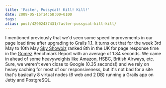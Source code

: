 ```yaml
---
title: 'Faster, Pussycat! Kill! Kill!'
date: 2009-05-15T14:58:00+0100
tags: 
alias: post/42902437431/faster-pussycat-kill-kill/
---
```


I mentioned previously that we'd seen some speed improvements in our page load time after upgrading to Grails 1.1. It turns out that for the week 3rd May to 10th May [Sky Showbiz][1] ranked 8th in the UK for page response time in the [Gomez][2] Benchmark Report with an average of 1.84 seconds. We came in ahead of some heavyweights like Amazon, HSBC, British Airways, etc. Sure, we weren't even close to Google (0.35 seconds!) and we rely on heavy caching for most of our responsiveness, but it's not bad for a site that's basically 8 virtual nodes (6 web and 2 DB) running a Grails app on Jetty and PostgreSQL.

[1]: http://showbiz.sky.com/
[2]: http://www.gomez.com/

